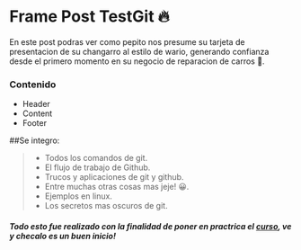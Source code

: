 # Frame Post TestGit 🔥
En este post podras ver como pepito nos presume su tarjeta de presentacion de su changarro al estilo de wario, generando confianza desde el primero momento en su negocio de reparacion de carros 🚀.
### Contenido
* Header
* Content
* Footer

##Se integro:
> - Todos los comandos de git.
> - El flujo de trabajo de Github.
> - Trucos y aplicaciones de git y github.
> - Entre muchas otras cosas mas jeje! 😀.
> - Ejemplos en linux.
> - Los secretos mas oscuros de git.


##### Todo esto fue realizado con la finalidad de poner en practrica el [curso](https://platzi.com/cursos/git-github/ "curso"), ve y checalo es un buen inicio!

